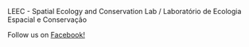 LEEC - Spatial Ecology and Conservation Lab / Laboratório de Ecologia Espacial e Conservação

Follow us on [Facebook!](https://www.facebook.com/leec.unesp)
